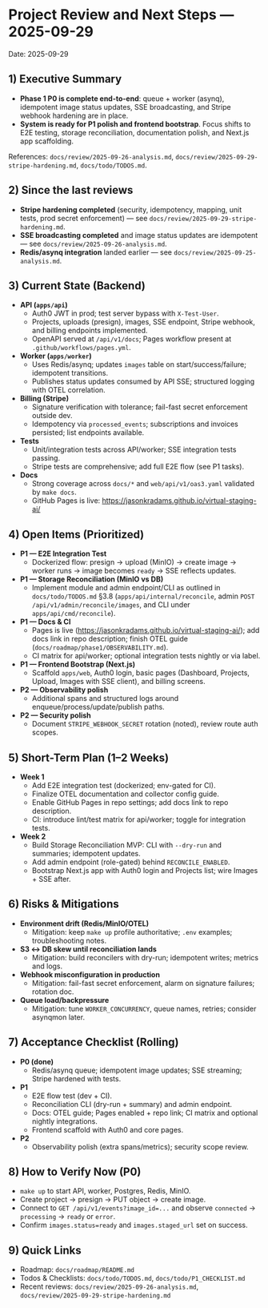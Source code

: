 # Project Review and Next Steps — 2025-09-29

Date: 2025-09-29

## 1) Executive Summary

- **Phase 1 P0 is complete end-to-end**: queue + worker (asynq), idempotent image status updates, SSE broadcasting, and Stripe webhook hardening are in place.
- **System is ready for P1 polish and frontend bootstrap**. Focus shifts to E2E testing, storage reconciliation, documentation polish, and Next.js app scaffolding.

References: `docs/review/2025-09-26-analysis.md`, `docs/review/2025-09-29-stripe-hardening.md`, `docs/todo/TODOS.md`.

## 2) Since the last reviews

- **Stripe hardening completed** (security, idempotency, mapping, unit tests, prod secret enforcement) — see `docs/review/2025-09-29-stripe-hardening.md`.
- **SSE broadcasting completed** and image status updates are idempotent — see `docs/review/2025-09-26-analysis.md`.
- **Redis/asynq integration** landed earlier — see `docs/review/2025-09-25-analysis.md`.

## 3) Current State (Backend)

- **API (`apps/api`)**
  - Auth0 JWT in prod; test server bypass with `X-Test-User`.
  - Projects, uploads (presign), images, SSE endpoint, Stripe webhook, and billing endpoints implemented.
  - OpenAPI served at `/api/v1/docs`; Pages workflow present at `.github/workflows/pages.yml`.
- **Worker (`apps/worker`)**
  - Uses Redis/asynq; updates `images` table on start/success/failure; idempotent transitions.
  - Publishes status updates consumed by API SSE; structured logging with OTEL correlation.
- **Billing (Stripe)**
  - Signature verification with tolerance; fail-fast secret enforcement outside dev.
  - Idempotency via `processed_events`; subscriptions and invoices persisted; list endpoints available.
- **Tests**
  - Unit/integration tests across API/worker; SSE integration tests passing.
  - Stripe tests are comprehensive; add full E2E flow (see P1 tasks).
- **Docs**
  - Strong coverage across `docs/*` and `web/api/v1/oas3.yaml` validated by `make docs`.
  - GitHub Pages is live: https://jasonkradams.github.io/virtual-staging-ai/

## 4) Open Items (Prioritized)

- **P1 — E2E Integration Test**
  - Dockerized flow: presign → upload (MinIO) → create image → worker runs → image becomes `ready` → SSE reflects updates.
- **P1 — Storage Reconciliation (MinIO vs DB)**
  - Implement module and admin endpoint/CLI as outlined in `docs/todo/TODOS.md` §3.8 (`apps/api/internal/reconcile`, admin `POST /api/v1/admin/reconcile/images`, and CLI under `apps/api/cmd/reconcile`).
- **P1 — Docs & CI**
  - Pages is live (https://jasonkradams.github.io/virtual-staging-ai/); add docs link in repo description; finish OTEL guide (`docs/roadmap/phase1/OBSERVABILITY.md`).
  - CI matrix for api/worker; optional integration tests nightly or via label.
- **P1 — Frontend Bootstrap (Next.js)**
  - Scaffold `apps/web`, Auth0 login, basic pages (Dashboard, Projects, Upload, Images with SSE client), and billing screens.
- **P2 — Observability polish**
  - Additional spans and structured logs around enqueue/process/update/publish paths.
- **P2 — Security polish**
  - Document `STRIPE_WEBHOOK_SECRET` rotation (noted), review route auth scopes.

## 5) Short-Term Plan (1–2 Weeks)

- **Week 1**
  - Add E2E integration test (dockerized; env-gated for CI).
  - Finalize OTEL documentation and collector config guide.
  - Enable GitHub Pages in repo settings; add docs link to repo description.
  - CI: introduce lint/test matrix for api/worker; toggle for integration tests.
- **Week 2**
  - Build Storage Reconciliation MVP: CLI with `--dry-run` and summaries; idempotent updates.
  - Add admin endpoint (role-gated) behind `RECONCILE_ENABLED`.
  - Bootstrap Next.js app with Auth0 login and Projects list; wire Images + SSE after.

## 6) Risks & Mitigations

- **Environment drift (Redis/MinIO/OTEL)**
  - Mitigation: keep `make up` profile authoritative; `.env` examples; troubleshooting notes.
- **S3 ↔ DB skew until reconciliation lands**
  - Mitigation: build reconcilers with dry-run; idempotent writes; metrics and logs.
- **Webhook misconfiguration in production**
  - Mitigation: fail-fast secret enforcement, alarm on signature failures; rotation doc.
- **Queue load/backpressure**
  - Mitigation: tune `WORKER_CONCURRENCY`, queue names, retries; consider asynqmon later.

## 7) Acceptance Checklist (Rolling)

- **P0 (done)**
  - Redis/asynq queue; idempotent image updates; SSE streaming; Stripe hardened with tests.
- **P1**
  - E2E flow test (dev + CI).
  - Reconciliation CLI (dry-run + summary) and admin endpoint.
  - Docs: OTEL guide; Pages enabled + repo link; CI matrix and optional nightly integrations.
  - Frontend scaffold with Auth0 and core pages.
- **P2**
  - Observability polish (extra spans/metrics); security scope review.

## 8) How to Verify Now (P0)

- `make up` to start API, worker, Postgres, Redis, MinIO.
- Create project → presign → PUT object → create image.
- Connect to `GET /api/v1/events?image_id=...` and observe `connected` → `processing` → `ready` or `error`.
- Confirm `images.status=ready` and `images.staged_url` set on success.

## 9) Quick Links

- Roadmap: `docs/roadmap/README.md`
- Todos & Checklists: `docs/todo/TODOS.md`, `docs/todo/P1_CHECKLIST.md`
- Recent reviews: `docs/review/2025-09-26-analysis.md`, `docs/review/2025-09-29-stripe-hardening.md`
